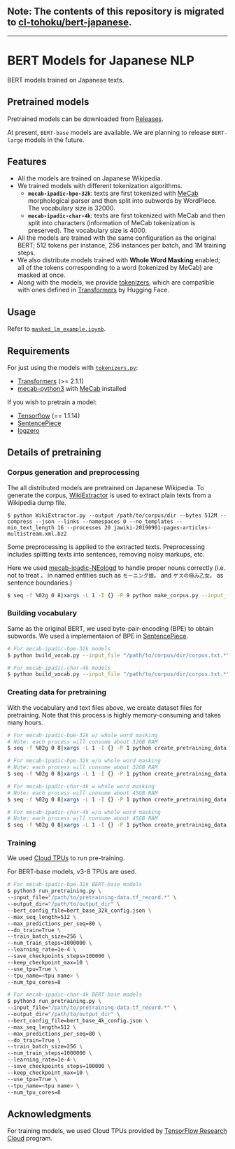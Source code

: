 ## Note: The contents of this repository is migrated to [cl-tohoku/bert-japanese](https://github.com/cl-tohoku/bert-japanese).

---

# BERT Models for Japanese NLP

BERT models trained on Japanese texts.

## Pretrained models

Pretrained models can be downloaded from [Releases](https://github.com/singletongue/japanese-bert/releases).

At present, `BERT-base` models are available.
We are planning to release `BERT-large` models in the future.

## Features

- All the models are trained on Japanese Wikipedia.
- We trained models with different tokenization algorithms.
    - **`mecab-ipadic-bpe-32k`**: texts are first tokenized with [MeCab](https://taku910.github.io/mecab) morphological parser and then split into subwords by WordPiece. The vocabulary size is 32000.
    - **`mecab-ipadic-char-4k`**: texts are first tokenized with MeCab and then split into characters (information of MeCab tokenization is preserved). The vocabulary size is 4000.
- All the models are trained with the same configuration as the original BERT; 512 tokens per instance, 256 instances per batch, and 1M training steps.
- We also distribute models trained with **Whole Word Masking** enabled; all of the tokens corresponding to a word (tokenized by MeCab) are masked at once.
- Along with the models, we provide [tokenizers](https://github.com/singletongue/japanese-bert/blob/master/tokenization.py), which are compatible with ones defined in [Transformers](https://github.com/huggingface/transformers) by Hugging Face.

## Usage

Refer to [`masked_lm_example.ipynb`](https://github.com/singletongue/japanese-bert/blob/master/masked_lm_example.ipynb).

## Requirements

For just using the models with [`tokenizers.py`](https://github.com/singletongue/japanese-bert/blob/master/tokenization.py):

- [Transformers](https://github.com/huggingface/transformers) (>= 2.1.1)
- [mecab-python3](https://github.com/SamuraiT/mecab-python3) with [MeCab](https://taku910.github.io/mecab) installed

If you wish to pretrain a model:

- [Tensorflow](https://github.com/tensorflow/tensorflow) (== 1.1.14)
- [SentencePiece](https://github.com/google/sentencepiece)
- [logzero](https://github.com/metachris/logzero)

## Details of pretraining

### Corpus generation and preprocessing

The all distributed models are pretrained on Japanese Wikipedia.
To generate the corpus, [WikiExtractor](https://github.com/attardi/wikiextractor) is used to extract plain texts from a Wikipedia dump file.

```
$ python WikiExtractor.py --output /path/to/corpus/dir --bytes 512M --compress --json --links --namespaces 0 --no_templates --min_text_length 16 --processes 20 jawiki-20190901-pages-articles-multistream.xml.bz2
```

Some preprocessing is applied to the extracted texts.
Preprocessing includes splitting texts into sentences, removing noisy markups, etc.

Here we used [mecab-ipadic-NEologd](https://github.com/neologd/mecab-ipadic-neologd) to handle proper nouns correctly (i.e. not to treat `。` in named entities such as `モーニング娘。` and `ゲスの極み乙女。` as sentence boundaries.)

```sh
$ seq -f %02g 0 8|xargs -L 1 -I {} -P 9 python make_corpus.py --input_file /path/to/corpus/dir/AA/wiki_{}.bz2 --output_file /path/to/corpus/dir/corpus.txt.{} --mecab_dict_path /path/to/neologd/dict/dir/
```

### Building vocabulary

Same as the original BERT, we used byte-pair-encoding (BPE) to obtain subwords.
We used a implementaion of BPE in [SentencePiece](https://github.com/google/sentencepiece).

```sh
# For mecab-ipadic-bpe-32k models
$ python build_vocab.py --input_file "/path/to/corpus/dir/corpus.txt.*" --output_file "/path/to/base/dir/vocab.txt" --subword_type bpe --vocab_size 32000

# For mecab-ipadic-char-4k models
$ python build_vocab.py --input_file "/path/to/corpus/dir/corpus.txt.*" --output_file "/path/to/base/dir/vocab.txt" --subword_type char --vocab_size 4000
```

### Creating data for pretraining

With the vocabulary and text files above, we create dataset files for pretraining.
Note that this process is highly memory-consuming and takes many hours.

```sh
# For mecab-ipadic-bpe-32k w/ whole word masking
# Note: each process will consume about 32GB RAM
$ seq -f %02g 0 8|xargs -L 1 -I {} -P 1 python create_pretraining_data.py --input_file /path/to/corpus/dir/corpus.txt.{} --output_file /path/to/base/dir/pretraining-data.tf_record.{} --do_whole_word_mask True --vocab_file /path/to/base/dir/vocab.txt --subword_type bpe --max_seq_length 512 --max_predictions_per_seq 80 --masked_lm_prob 0.15

# For mecab-ipadic-bpe-32k w/o whole word masking
# Note: each process will consume about 32GB RAM
$ seq -f %02g 0 8|xargs -L 1 -I {} -P 1 python create_pretraining_data.py --input_file /path/to/corpus/dir/corpus.txt.{} --output_file /path/to/base/dir/pretraining-data.tf_record.{} --vocab_file /path/to/base/dir/vocab.txt --subword_type bpe --max_seq_length 512 --max_predictions_per_seq 80 --masked_lm_prob 0.15

# For mecab-ipadic-char-4k w whole word masking
# Note: each process will consume about 45GB RAM
$ seq -f %02g 0 8|xargs -L 1 -I {} -P 1 python create_pretraining_data.py --input_file /path/to/corpus/dir/corpus.txt.{} --output_file /path/to/base/dir/pretraining-data.tf_record.{} --do_whole_word_mask True --vocab_file /path/to/base/dir/vocab.txt --subword_type char --max_seq_length 512 --max_predictions_per_seq 80 --masked_lm_prob 0.15

# For mecab-ipadic-char-4k w/o whole word masking
# Note: each process will consume about 45GB RAM
$ seq -f %02g 0 8|xargs -L 1 -I {} -P 1 python create_pretraining_data.py --input_file /path/to/corpus/dir/corpus.txt.{} --output_file /path/to/base/dir/pretraining-data.tf_record.{} --vocab_file /path/to/base/dir/vocab.txt --subword_type char --max_seq_length 512 --max_predictions_per_seq 80 --masked_lm_prob 0.15
```

### Training

We used [Cloud TPUs](https://cloud.google.com/tpu/) to run pre-training.

For BERT-base models, v3-8 TPUs are used.

```sh
# For mecab-ipadic-bpe-32k BERT-base models
$ python3 run_pretraining.py \
--input_file="/path/to/pretraining-data.tf_record.*" \
--output_dir="/path/to/output_dir" \
--bert_config_file=bert_base_32k_config.json \
--max_seq_length=512 \
--max_predictions_per_seq=80 \
--do_train=True \
--train_batch_size=256 \
--num_train_steps=1000000 \
--learning_rate=1e-4 \
--save_checkpoints_steps=100000 \
--keep_checkpoint_max=10 \
--use_tpu=True \
--tpu_name=<tpu name> \
--num_tpu_cores=8

# For mecab-ipadic-char-4k BERT-base models
$ python3 run_pretraining.py \
--input_file="/path/to/pretraining-data.tf_record.*" \
--output_dir="/path/to/output_dir" \
--bert_config_file=bert_base_4k_config.json \
--max_seq_length=512 \
--max_predictions_per_seq=80 \
--do_train=True \
--train_batch_size=256 \
--num_train_steps=1000000 \
--learning_rate=1e-4 \
--save_checkpoints_steps=100000 \
--keep_checkpoint_max=10 \
--use_tpu=True \
--tpu_name=<tpu name> \
--num_tpu_cores=8
```

## Acknowledgments

For training models, we used Cloud TPUs provided by [TensorFlow Research Cloud](https://www.tensorflow.org/tfrc/) program.
